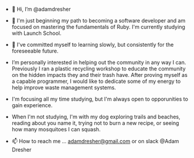 - 👋 Hi, I’m @adamdresher
- 👀 I'm just beginning my path to becoming a software developer and am focused on mastering the fundamentals of Ruby.  I'm currently studying with Launch School.
- 🌱 I've committed myself to learning slowly, but consistently for the foreseeable future.

- I’m personally interested in helping out the community in any way I can.  Previously I ran a plastic recycling workshop to educate the community on the hidden impacts they and their trash have.  After proving myself as a capable programmer, I would like to dedicate some of my energy to help improve waste management systems.  
- I'm focusing all my time studying, but I'm always open to opporunities to gain experience.

- When I'm not studying, I'm with my dog exploring trails and beaches, reading about you name it, trying not to burn a new recipe, or seeing how many mosquitoes I can squash.
- 📫 How to reach me ... adamdresher@gmail.com or on slack @Adam Dresher

<!---
adamdresher/adamdresher is a ✨ special ✨ repository because its `README.md` (this file) appears on your GitHub profile.
You can click the Preview link to take a look at your changes.
--->
